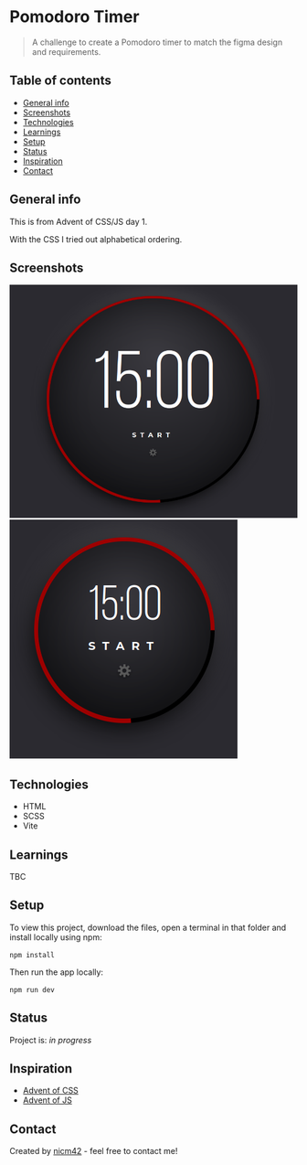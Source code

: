 # Pomodoro Timer

> A challenge to create a Pomodoro timer to match the figma design and requirements.

## Table of contents

- [General info](#general-info)
- [Screenshots](#screenshots)
- [Technologies](#technologies)
- [Learnings](#learnings)
- [Setup](#setup)
- [Status](#status)
- [Inspiration](#inspiration)
- [Contact](#contact)

## General info

This is from Advent of CSS/JS day 1.

With the CSS I tried out alphabetical ordering.

## Screenshots

![Screenshot](screenshot-desktop.png)
![Screenshot](screenshot-mobile.png)

## Technologies

- HTML
- SCSS
- Vite

## Learnings

TBC

## Setup

To view this project, download the files, open a terminal in that folder and install locally using npm:

```
npm install
```

Then run the app locally:

```
npm run dev
```

## Status

Project is: _in progress_

## Inspiration

- [Advent of CSS](https://www.adventofcss.com/)
- [Advent of JS](https://www.adventofjs.com/)

## Contact

Created by [nicm42](https://twitter.com/nicm4242/) - feel free to contact me!

